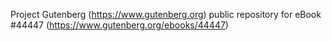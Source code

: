 Project Gutenberg (https://www.gutenberg.org) public repository for eBook #44447 (https://www.gutenberg.org/ebooks/44447)
